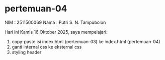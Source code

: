 # pertemuan-04

NIM : 2511500069
Nama : Putri S. N. Tampubolon<br>

Hari ini Kamis 16 Oktober 2025, saya mempelajari:
<ol>
  <li>copy-paste isi index.html (pertemuan-03) ke index.html  (pertemuan-04)</li>
  <li>ganti internal css ke eksternal css</li>
  <li>styling header</li>
  </ol>


